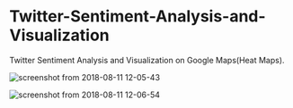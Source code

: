 # Twitter-Sentiment-Analysis-and-Visualization
Twitter Sentiment Analysis and Visualization on Google Maps(Heat Maps).


![screenshot from 2018-08-11 12-05-43](https://user-images.githubusercontent.com/26146801/43989046-4dfec132-9d60-11e8-847f-76b6255fb907.png)

![screenshot from 2018-08-11 12-06-54](https://user-images.githubusercontent.com/26146801/43989047-4e34e56e-9d60-11e8-9fe2-74c772d20f7a.png)
